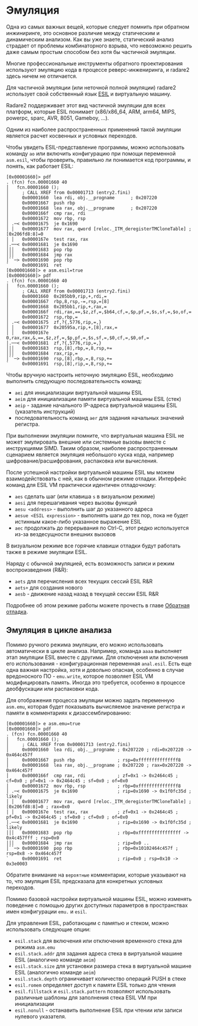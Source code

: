 # Эмуляция

Одна из самых важных вещей, которые следует помнить при обратном инжиниринге, это основное различие между статическим и динамическим анализом. Как вы уже знаете, статический анализ страдает от проблемы комбинаторного взрыва, что невозможно решить даже самым простым способом без хотя бы частичной эмуляции.

Многие профессиональные инструменты обратного проектирования используют эмуляцию кода в процессе реверс-инжениринга, и radare2 здесь ничем не отличается.

Для частичной эмуляции (или неточной полной эмуляции) radare2 использует свой собственный язык [ESIL](../disassembling/esil.md) и виртуальную машину.

Radare2 поддерживает этот вид частичной эмуляции для всех платформ, которые
ESIL понимает (x86/x86_64, ARM, arm64, MIPS, powerpc, sparc, AVR, 8051, Gameboy, ...).

Одним из наиболее распространенных применений такой эмуляции является расчет
косвенных и условных переходов.

Чтобы увидеть ESIL-представление программы, можно использовать команду `ao` или включить конфигурацию при помощи переменной `asm.esil`, чтобы проверить, правильно ли понимается код программы, и понять, как работает ESIL:

```
[0x00001660]> pdf
. (fcn) fcn.00001660 40
│   fcn.00001660 ();
│     ; CALL XREF from 0x00001713 (entry2.fini)
│     0x00001660  lea rdi, obj.__progname      ; 0x207220
│     0x00001667  push rbp
│     0x00001668  lea rax, obj.__progname      ; 0x207220
│     0x0000166f  cmp rax, rdi
│     0x00001672  mov rbp, rsp
│ .─< 0x00001675  je 0x1690
│ │   0x00001677  mov rax, qword [reloc._ITM_deregisterTMCloneTable] ; [0x206fd8:8]=0
│ │   0x0000167e  test rax, rax
│.──< 0x00001681  je 0x1690
│││   0x00001683  pop rbp
│││   0x00001684  jmp rax
│``─> 0x00001690  pop rbp
`     0x00001691  ret
[0x00001660]> e asm.esil=true
[0x00001660]> pdf
. (fcn) fcn.00001660 40
│   fcn.00001660 ();
│     ; CALL XREF from 0x00001713 (entry2.fini)
│     0x00001660  0x205bb9,rip,+,rdi,=
│     0x00001667  rbp,8,rsp,-=,rsp,=[8]
│     0x00001668  0x205bb1,rip,+,rax,=
│     0x0000166f  rdi,rax,==,$z,zf,=,$b64,cf,=,$p,pf,=,$s,sf,=,$o,of,=
│     0x00001672  rsp,rbp,=
│ .─< 0x00001675  zf,?{,5776,rip,=,}
│ │   0x00001677  0x20595a,rip,+,[8],rax,=
│ │   0x0000167e  0,rax,rax,&,==,$z,zf,=,$p,pf,=,$s,sf,=,$0,cf,=,$0,of,=
│.──< 0x00001681  zf,?{,5776,rip,=,}
│││   0x00001683  rsp,[8],rbp,=,8,rsp,+=
│││   0x00001684  rax,rip,=
│``─> 0x00001690  rsp,[8],rbp,=,8,rsp,+=
`     0x00001691  rsp,[8],rip,=,8,rsp,+=
```

Чтобы вручную настроить неточную эмуляцию ESIL, необходимо выполнить следующую последовательность команд:

- `aei` для инициализации виртуальной машины ESIL
- `aeim` для инициализации памяти виртуальной машины ESIL (стек)
- `aeip` - задание начального IP-адреса виртуальной машины ESIL (указатель инструкций)
- последовательность команд `aer` для задания начальных значений регистра.

При выполнении эмуляции помните, что виртуальная машина ESIL не может эмулировать внешние или системные вызовы вместе с инструкциями SIMD. Таким образом, наиболее распространенным сценарием является
эмуляция небольшого куска кода, например шифрование/расшифрования, распаковка или вычисления.

После успешной настройки виртуальной машины ESIL мы можем взаимодействовать с ней, как в обычном режиме отладки.
Интерфейс команд для ESIL VM практически идентичен отладочному:

- `aes` сделать шаг (или клавиша `s` в визуальном режиме)
- `aesi` для перешагивания через вызовы функций
- `aesu <address>` - выполнить шаг до указанного адреса
- `aesue <ESIL expression>` - выполнять шаги до тех пор, пока не будет истинным какое-либо указанное выражение ESIL
- `aec` продолжать до перерывания по Ctrl-C, этот редко используется из-за вездесущности внешних вызовов

В визуальном режиме все горячие клавиши отладки будут работать также в режиме эмуляции ESIL.

Наряду с обычной эмуляцией, есть возможность записи и режим воспроизведения (R&R):

- `aets` для перечисления всех текущих сессий ESIL R&R
- `aets+` для создания нового
- `aesb` - движение назад назад в текущей сессии ESIL R&R

Подробнее об этом режиме работы можете прочесть в главе [Обратная отладка](../debugger/revdebug.md).

## Эмуляция в цикле анализа

Помимо ручного режима эмуляции, его можно использовать автоматически в цикле анализа.
Например, команда `aaaa` выполняет этап эмуляции ESIL вместе с другими.
Для отключения или включения его использования - конфигурационная переменная `anal.esil`.
Есть еще одна важная настройка, хотя и довольно опасная, особенно в случае вредоносного ПО - `emu.write`, которое позволяет ESIL VM модифицировать память.
Иногда это требуется, особенно в процессе деобфускации или распаковки кода.

Для отображения процесса эмуляции можно задать переменную `asm.emu`, которая будет показывать вычисляемое значение регистра и памяти в комментариях к дизассемблированию:

```
[0x00001660]> e asm.emu=true
[0x00001660]> pdf
. (fcn) fcn.00001660 40
│   fcn.00001660 ();
│     ; CALL XREF from 0x00001713 (entry2.fini)
│     0x00001660  lea rdi, obj.__progname ; 0x207220 ; rdi=0x207220 -> 0x464c457f
│     0x00001667  push rbp                ; rsp=0xfffffffffffffff8
│     0x00001668  lea rax, obj.__progname ; 0x207220 ; rax=0x207220 -> 0x464c457f
│     0x0000166f  cmp rax, rdi            ; zf=0x1 -> 0x2464c45 ; cf=0x0 ; pf=0x1 -> 0x2464c45 ; sf=0x0 ; of=0x0
│     0x00001672  mov rbp, rsp            ; rbp=0xfffffffffffffff8
│ .─< 0x00001675  je 0x1690               ; rip=0x1690 -> 0x1f0fc35d ; likely
│ │   0x00001677  mov rax, qword [reloc._ITM_deregisterTMCloneTable] ; [0x206fd8:8]=0 ; rax=0x0
│ │   0x0000167e  test rax, rax           ; zf=0x1 -> 0x2464c45 ; pf=0x1 -> 0x2464c45 ; sf=0x0 ; cf=0x0 ; of=0x0
│.──< 0x00001681  je 0x1690               ; rip=0x1690 -> 0x1f0fc35d ; likely
│││   0x00001683  pop rbp                 ; rbp=0xffffffffffffffff -> 0x4c457fff ; rsp=0x0
│││   0x00001684  jmp rax                 ; rip=0x0 ..
│``─> 0x00001690  pop rbp                 ; rbp=0x10102464c457f ; rsp=0x8 -> 0x464c457f
`     0x00001691  ret                     ; rip=0x0 ; rsp=0x10 -> 0x3e0003
```

Обратите внимание на `вероятные` комментарии, которые указывают на то, что эмуляция ESIL предсказала для конкретных условных переходов.

Помимо базовой настройки виртуальной машины ESIL, можно изменять поведение с помощью других доступных параметров в пространствах имен конфигурации `emu.` и `esil`.

Для управления ESIL, работающим с памятью и стеком, можно использовать следующие опции:

- `esil.stack` для включения или отключения временного стека для режима `asm.emu`
- `esil.stack.addr` для задания адреса стека в виртуальной машине ESIL (аналогично команде `aeim`)
- `esil.stack.size` для установки размера стека в виртуальной машине ESIL (аналогично команде `aeim`)
- `esil.stack.depth` ограничивает количество операций PUSH в стеке
- `esil.romem` определяет доступ к памяти ESIL только для чтения
- `esil.fillstack` и `esil.stack.pattern` позволяют использовать различные шаблоны для заполнения стека ESIL VM при инициализации
- `esil.nonull` - останавить выполнение ESIL при чтении или записи нулевого указателя.
